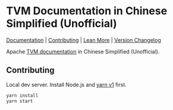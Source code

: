 # TVM Documentation in Chinese Simplified (Unofficial)

[Documentation](https://tvm.hyper.ai/) |
[Contributing](CONTRIBUTING.md) |
[Lean More](https://hyper.ai/) |
[Version Changelog](NEWS.md)

Apache [TVM documentation](https://github.com/apache/tvm) in Chinese Simplified (Unofficial).

## Contributing

Local dev server. Install Node.js and [yarn v1](https://classic.yarnpkg.com/lang/en/docs/install) first.

```bash
yarn install
yarn start
```
